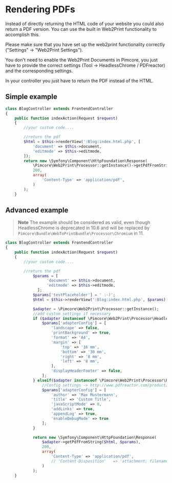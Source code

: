 # Rendering PDFs

Instead of directly returning the HTML code of your website you could also return a PDF version. 
You can use the built in Web2Print functionality to accomplish this.

Please make sure that you have set up the web2print functionality correctly ("Settings" -> "Web2Print Settings").

You don't need to enable the Web2Print Documents in Pimcore, you 
just have to provide the correct settings (Tool -> HeadlessChrome / PDFreactor) and the corresponding settings.

In your controller you just have to return the PDF instead of the HTML. 

## Simple example
```php
class BlogController extends FrontendController
{
    public function indexAction(Request $request)
    {
        //your custom code....

        //return the pdf
        $html = $this->renderView(':Blog:index.html.php', [
            'document' => $this->document,
            'editmode' => $this->editmode,
        ]);
        return new \Symfony\Component\HttpFoundation\Response(
            \Pimcore\Web2Print\Processor::getInstance()->getPdfFromString($html),
            200,
            array(
                'Content-Type' => 'application/pdf',
            )
        );
    }
```
## Advanced example

> **Note**
> The example should be considered as valid, even though HeadlessChrome is deprecated in 10.6 and will be replaced by `Pimcore\Bundle\WebToPrintBundle\Processor\Chromium` in 11.

```php
class BlogController extends FrontendController
{
    public function indexAction(Request $request)
    {
        //your custom code....

        //return the pdf
            $params = [
                  'document' => $this->document,
                  'editmode' => $this->editmode,
              ];
            $params['testPlaceholder'] = ' :-)';
            $html = $this->renderView(':Blog:index.html.php', $params);

            $adapter = \Pimcore\Web2Print\Processor::getInstance();
            //add custom settings if necessary
            if ($adapter instanceof \Pimcore\Web2Print\Processor\HeadlessChrome) {
                $params['adapterConfig'] = [
                    'landscape' => false,
                    'printBackground' => true,
                    'format' => 'A4',
                    'margin' => [
                        'top' => '16 mm',
                        'bottom' => '30 mm',
                        'right' => '8 mm',
                        'left' => '8 mm',
                    ],
                    'displayHeaderFooter' => false,
                ];
            } elseif($adapter instanceof \Pimcore\Web2Print\Processor\PdfReactor) {
                //Config settings -> http://www.pdfreactor.com/product/doc/webservice/php.html#Configuration
                $params['adapterConfig'] = [
                    'author' => 'Max Mustermann',
                    'title' => 'Custom Title',
                    'javaScriptMode' => 0,
                    'addLinks' => true,
                    'appendLog' => true,
                    'enableDebugMode' => true
                ];
            }

            return new \Symfony\Component\HttpFoundation\Response(
                $adapter->getPdfFromString($html, $params),
                200,
                array(
                    'Content-Type' => 'application/pdf',
                    // 'Content-Disposition'   => 'attachment; filename="custom-pdf.pdf"' //direct download
                )
            );
    }
```
